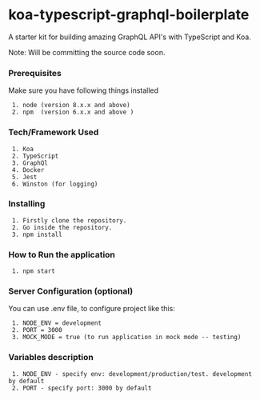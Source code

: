 # koa-typescript-graphql-boilerplate
A starter kit for building amazing GraphQL API's with TypeScript and Koa.

Note: Will be committing the source code soon.

### Prerequisites
Make sure you have following things installed
```
 1. node (version 8.x.x and above)
 2. npm  (version 6.x.x and above )
```

### Tech/Framework Used
```
 1. Koa
 2. TypeScript
 3. GraphQl
 4. Docker
 5. Jest
 6. Winston (for logging)
```

### Installing
```
 1. Firstly clone the repository.
 2. Go inside the repository.
 3. npm install
```

### How to Run the application
```
 1. npm start
```

### Server Configuration (optional)
You can use .env file, to configure project like this:
```
 1. NODE_ENV = development
 2. PORT = 3000
 3. MOCK_MODE = true (to run application in mock mode -- testing)
```

### Variables description
```
 1. NODE_ENV - specify env: development/production/test. development by default
 2. PORT - specify port: 3000 by default
```
